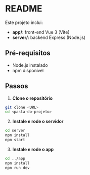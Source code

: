 # README

Este projeto inclui:

- **app/**: front-end Vue 3 (Vite)  
- **server/**: backend Express (Node.js)

## Pré-requisitos

- Node.js instalado  
- npm disponível

## Passos

1. **Clone o repositório**  
  ```bash
  git clone <URL>
  cd <pasta-do-projeto>
  ```

2. **Instale e rode o servidor**  
  ```bash
  cd server
  npm install
  npm start
  ```

3. **Instale e rode o app**  
  ```bash
  cd ../app
  npm install
  npm run dev
  ```
